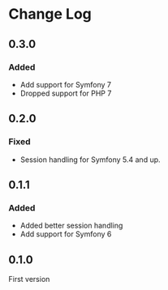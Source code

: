 # Change Log

## 0.3.0

### Added

- Add support for Symfony 7
- Dropped support for PHP 7

## 0.2.0

### Fixed

- Session handling for Symfony 5.4 and up.

## 0.1.1

### Added

- Added better session handling
- Add support for Symfony 6

## 0.1.0

First version
